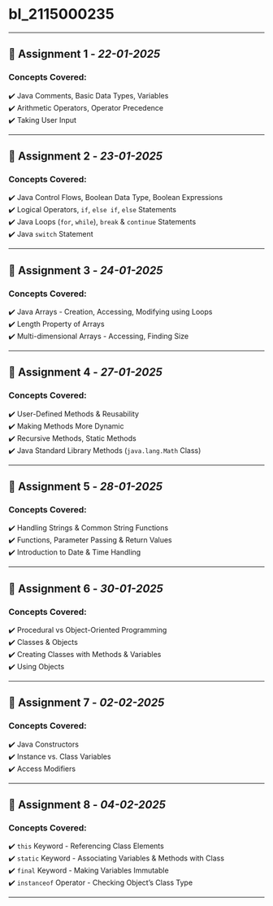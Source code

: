 # bl_2115000235

---

## 📌 **Assignment 1** - *22-01-2025*  
### **Concepts Covered:**  
✔️ Java Comments, Basic Data Types, Variables  
✔️ Arithmetic Operators, Operator Precedence  
✔️ Taking User Input  

---

## 📌 **Assignment 2** - *23-01-2025*  
### **Concepts Covered:**  
✔️ Java Control Flows, Boolean Data Type, Boolean Expressions  
✔️ Logical Operators, `if`, `else if`, `else` Statements  
✔️ Java Loops (`for`, `while`), `break` & `continue` Statements  
✔️ Java `switch` Statement  

---

## 📌 **Assignment 3** - *24-01-2025*  
### **Concepts Covered:**  
✔️ Java Arrays - Creation, Accessing, Modifying using Loops  
✔️ Length Property of Arrays  
✔️ Multi-dimensional Arrays - Accessing, Finding Size  

---

## 📌 **Assignment 4** - *27-01-2025*  
### **Concepts Covered:**  
✔️ User-Defined Methods & Reusability  
✔️ Making Methods More Dynamic  
✔️ Recursive Methods, Static Methods  
✔️ Java Standard Library Methods (`java.lang.Math` Class)  

---

## 📌 **Assignment 5** - *28-01-2025*  
### **Concepts Covered:**  
✔️ Handling Strings & Common String Functions  
✔️ Functions, Parameter Passing & Return Values   
✔️ Introduction to Date & Time Handling  

---

## 📌 **Assignment 6** - *30-01-2025*  
### **Concepts Covered:**  
✔️ Procedural vs Object-Oriented Programming  
✔️ Classes & Objects  
✔️ Creating Classes with Methods & Variables  
✔️ Using Objects  

---

## 📌 **Assignment 7** - *02-02-2025*  
### **Concepts Covered:**  
✔️ Java Constructors  
✔️ Instance vs. Class Variables  
✔️ Access Modifiers 

---

## 📌 **Assignment 8** - *04-02-2025*  
### **Concepts Covered:**  
✔️ `this` Keyword - Referencing Class Elements  
✔️ `static` Keyword - Associating Variables & Methods with Class  
✔️ `final` Keyword - Making Variables Immutable  
✔️ `instanceof` Operator - Checking Object’s Class Type  

---




